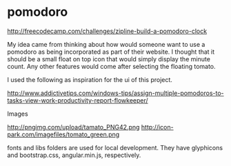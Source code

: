 # pomodoro
http://freecodecamp.com/challenges/zipline-build-a-pomodoro-clock

My idea came from thinking about how would someone want to use a pomodoro as being incorporated as part of their website.
I thought that it should be a small float on top icon that would simply display the minute count. Any other features would
come after selecting the floating tomato.

I used the following as inspiration for the ui of this project.

http://www.addictivetips.com/windows-tips/assign-multiple-pomodoros-to-tasks-view-work-productivity-report-flowkeeper/

Images

http://pngimg.com/upload/tamato_PNG42.png
http://icon-park.com/imagefiles/tomato_green.png


fonts and libs folders are used for local development. They have glyphicons and bootstrap.css, angular.min.js, respectively.
